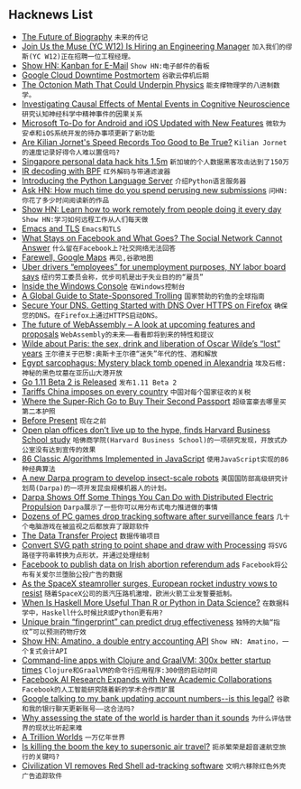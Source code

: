 ## Hacknews List


- [The Future of Biography](https://thewalrus.ca/the-future-of-biography/)  `未来的传记`
- [Join Us the  Muse (YC W12) Is Hiring an Engineering Manager](https://www.themuse.com/jobs/themuse/engineering-manager-9b5605)  `加入我们的缪斯(YC W12)正在招聘一位工程经理。`
- [Show HN: Kanban for E-Mail](https://kanbanmail.app/)  `Show HN:电子邮件的看板`
- [Google Cloud Downtime Postmortem](https://status.cloud.google.com/incident/cloud-networking/18012?m=1)  `谷歌云停机后期`
- [The Octonion Math That Could Underpin Physics](https://www.quantamagazine.org/the-octonion-math-that-could-underpin-physics-20180720)  `能支撑物理学的八进制数学。`
- [Investigating Causal Effects of Mental Events in Cognitive Neuroscience](http://philsci-archive.pitt.edu/14507/)  `研究认知神经科学中精神事件的因果关系`
- [Microsoft To-Do for Android and iOS Updated with New Features](https://www.bleepingcomputer.com/news/microsoft/microsoft-to-do-for-android-and-ios-updated-with-new-features/)  `微软为安卓和iOS系统开发的待办事项更新了新功能`
- [Are Kilian Jornet&#39;s Speed Records Too Good to Be True?](https://www.outsideonline.com/2324076/ultrarunner-kilian-jornet-everest-controversy)  `Kilian Jornet的速度记录好得令人难以置信吗?`
- [Singapore personal data hack hits 1.5m](https://www.bbc.co.uk/news/world-asia-44900507)  `新加坡的个人数据黑客攻击达到了150万`
- [IR decoding with BPF](https://lwn.net/Articles/759188/)  `红外解码与带通滤波器`
- [Introducing the Python Language Server](https://blogs.msdn.microsoft.com/pythonengineering/2018/07/18/introducing-the-python-language-server/)  `介绍Python语言服务器`
- [Ask HN: How much time do you spend perusing new submissions](item?id=17574672)  `问HN:你花了多少时间阅读新的作品`
- [Show HN: Learn how to work remotely from people doing it every day](http://remotehabits.com/?ref=hackernews)  `Show HN:学习如何远程工作从人们每天做`
- [Emacs and TLS](https://lwn.net/Articles/759370/)  `Emacs和TLS`
- [What Stays on Facebook and What Goes? The Social Network Cannot Answer](https://www.nytimes.com/2018/07/19/technology/facebook-misinformation.html)  `什么留在Facebook上?社交网络无法回答`
- [Farewell, Google Maps](https://www.inderapotheke.de/blog/farewell-google-maps)  `再见,谷歌地图`
- [Uber drivers “employees” for unemployment purposes, NY labor board says](https://arstechnica.com/tech-policy/2018/07/uber-drivers-employees-for-unemployment-purposes-ny-labor-board-says/)  `纽约劳工委员会称，优步司机是出于失业目的的“雇员”`
- [Inside the Windows Console](https://blogs.msdn.microsoft.com/commandline/2018/07/10/windows-command-line-inside-the-windows-console/)  `在Windows控制台`
- [A Global Guide to State-Sponsored Trolling](https://www.bloomberg.com/features/2018-government-sponsored-cyber-militia-cookbook/)  `国家赞助的钓鱼的全球指南`
- [Secure Your DNS. Getting Started with DNS Over HTTPS on Firefox](https://medium.com/@nykolas.z/getting-started-with-dns-over-https-on-firefox-e9b5fc865a43)  `确保您的DNS。在Firefox上通过HTTPS启动DNS。`
- [The future of WebAssembly – A look at upcoming features and proposals](https://blog.scottlogic.com/2018/07/20/wasm-future.html)  `WebAssembly的未来——看看即将到来的特性和提议`
- [Wilde about Paris: the sex, drink and liberation of Oscar Wilde’s “lost” years](https://www.prospectmagazine.co.uk/arts-and-books/wilde-about-paris-the-sex-drink-and-liberation-of-oscar-wildes-lost-years)  `王尔德关于巴黎:奥斯卡王尔德“迷失”年代的性、酒和解放`
- [Egypt sarcophagus: Mystery black tomb opened in Alexandria](https://www.bbc.co.uk/news/world-middle-east-44893804)  `埃及石棺:神秘的黑色坟墓在亚历山大港开放`
- [Go 1.11 Beta 2 is Released](https://groups.google.com/forum/m/#!msg/golang-announce/RVR0FzIKBsU/PAxl4-ZVCAAJ)  `发布1.11 Beta 2`
- [Tariffs China imposes on every country](http://thesoundingline.com/the-tariffs-china-actually-imposes-on-every-country-including-the-us/)  `中国对每个国家征收的关税`
- [Where the Super-Rich Go to Buy Their Second Passport](https://www.bloomberg.com/graphics/2018-buying-citizenship/)  `超级富豪去哪里买第二本护照`
- [Before Present](https://en.wikipedia.org/wiki/Before_Present)  `现在之前`
- [Open plan offices don’t live up to the hype, finds Harvard Business School study](https://www.fastcompany.com/90204593/heres-the-final-nail-in-the-coffin-of-open-plan-offices)  `哈佛商学院(Harvard Business School)的一项研究发现，开放式办公室没有达到宣传的效果`
- [86 Classic Algorithms Implemented in JavaScript](https://github.com/trekhleb/javascript-algorithms/blob/master/README.md)  `使用JavaScript实现的86种经典算法`
- [A new Darpa program to develop insect-scale robots](https://spectrum.ieee.org/automaton/robotics/robotics-hardware/darpa-wants-your-insect-scale-robots-for-a-micro-olympics)  `美国国防部高级研究计划局(Darpa)的一项开发昆虫规模机器人的计划。`
- [Darpa Shows Off Some Things You Can Do with Distributed Electric Propulsion](https://spectrum.ieee.org/tech-talk/transportation/advanced-cars/darpa-vehicle-technologies)  `Darpa展示了一些你可以用分布式电力推进做的事情`
- [Dozens of PC games drop tracking software after surveillance fears](https://www.wired.co.uk/article/red-shell-game-tracking-gdpr)  `几十个电脑游戏在被监视之后都放弃了跟踪软件`
- [The Data Transfer Project](https://datatransferproject.dev/)  `数据传输项目`
- [Convert SVG path string to point shape and draw with Processing](http://processingjs.nihongoresources.com/svgparser/)  `将SVG路径字符串转换为点形状，并通过处理绘制`
- [Facebook to publish data on Irish abortion referendum ads](https://www.theguardian.com/technology/2018/jul/20/facebook-publish-data-irish-abortion-referendum-ad-spending-targeting-voters)  `Facebook将公布有关爱尔兰堕胎公投广告的数据`
- [As the SpaceX steamroller surges, European rocket industry vows to resist](https://arstechnica.com/science/2018/07/as-the-spacex-steamroller-surges-european-rocket-industry-vows-to-resist/)  `随着SpaceX公司的蒸汽压路机激增，欧洲火箭工业发誓要抵制。`
- [When Is Haskell More Useful Than R or Python in Data Science?](https://www.forbes.com/sites/quora/2018/01/24/when-is-haskell-more-useful-than-r-or-python-in-data-science/#1daa23e69e47)  `在数据科学中，Haskell什么时候比R或Python更有用?`
- [Unique brain “fingerprint” can predict drug effectiveness](https://mcgill.ca/newsroom/channels/news/unique-brain-fingerprint-can-predict-drug-effectiveness-287964)  `独特的大脑“指纹”可以预测药物疗效`
- [Show HN: Amatino, a double entry accounting API](https://amatino.io/)  `Show HN: Amatino，一个复式会计API`
- [Command-line apps with Clojure and GraalVM: 300x better startup times](https://www.astrecipes.net/blog/2018/07/20/cmd-line-apps-with-clojure-and-graalvm/)  `Clojure和GraalVM的命令行应用程序:300倍的启动时间`
- [Facebook AI Research Expands with New Academic Collaborations](https://code.fb.com/ai-research/facebook-ai-research-expands-with-new-academic-collaborations/)  `Facebook的人工智能研究随着新的学术合作而扩展`
- [Google talking to my bank updating account numbers--is this legal?](https://imgur.com/a/W0BT8Qm)  `谷歌和我的银行聊天更新账号——这合法吗?`
- [Why assessing the state of the world is harder than it sounds](https://www.newyorker.com/magazine/2018/07/23/are-things-getting-better-or-worse)  `为什么评估世界的现状比听起来难`
- [A Trillion Worlds](https://blogs.scientificamerican.com/observations/a-trillion-worlds/)  `一万亿年世界`
- [Is killing the boom the key to supersonic air travel?](https://www.bbc.co.uk/news/business-44795639)  `扼杀繁荣是超音速航空旅行的关键吗?`
- [Civilization VI removes Red Shell ad-tracking software](https://www.rockpapershotgun.com/2018/07/20/civilization-vi-removes-red-shell/)  `文明六移除红色外壳广告追踪软件`